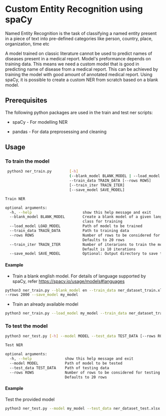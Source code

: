 # Custom Entity Recognition using spaCy

Named Entity Recognition is the task of classifying a named entity present in a
piece of text into pre-defined categories like person, country, place,
organization, time etc

A model trained on classic literature cannot be used to predict names of diseases
present in a medical report. Model's preformance depends on training data.
This means we need a custom model that is good in predicting name of disease
from a medical report. This can be achieved by training the model with good
amount of annotated medical report. Using spaCy, it is possible to create a
custom NER from scratch based on a blank model.

## Prerequisites

The following python packages are used in the train and test ner scripts:

* spaCy - For modelling NER

* pandas - For data preprosessing and cleaning

## Usage

### To train the model

```bash
 python3 ner_train.py        [-h]
                             (--blank_model BLANK_MODEL | --load_model LOAD_MODEL)
                             --train_data TRAIN_DATA [--rows ROWS]
                             [--train_iter TRAIN_ITER]
                             [--save_model SAVE_MODEL]

Train NER

optional arguments:
  -h, --help                       show this help message and exit
  --blank_model BLANK_MODEL        Create a blank model of a given language
                                   class for training
  --load_model LOAD_MODEL          Path of model to be trained
  --train_data TRAIN_DATA          Path to training data
  --rows ROWS                      Number of rows to be considered for training
                                   Defaults to 20 rows
  --train_iter TRAIN_ITER          Number of iterarions to train the model
                                   Default is 10 iterations
  --save_model SAVE_MODEL          Optional: Output directory to save the model
```

#### Example

* Train a blank english model.
For details of language supported by spaCy, refer <https://spacy.io/usage/models#languages>

```bash
python3 ner_train.py --blank_model en --train_data ner_dataset_train.xlsx \
--rows 2000 --save_model my_model
```

* Train an already available model

```bash
python3 ner_train.py --load_model my_model --train_data ner_dataset_train.xlsx

```

### To test the model

```bash
python3 ner_test.py [-h] --model MODEL --test_data TEST_DATA [--rows ROWS]

Test NER

optional arguments:
  -h, --help               show this help message and exit
  --model MODEL            Path of model to be tested
  --test_data TEST_DATA    Path of testing data
  --rows ROWS              Number of rows to be considered for testing
                           Defaults to 20 rows
```

#### Example

Test the provided model

```bash
python3 ner_test.py --model my_model --test_data ner_dataset_test.xlsx --rows 5
```
